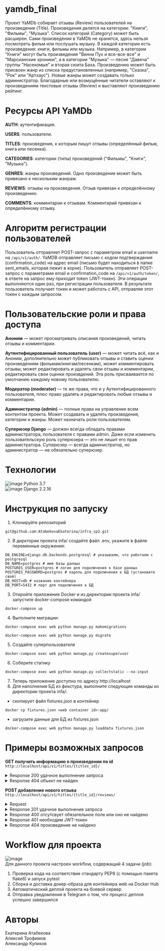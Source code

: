 # yamdb_final
Проект YaMDb собирает отзывы (Review) пользователей на произведения (Title). Произведения делятся на категории: "Книги", "Фильмы", "Музыка". Список категорий (Category) может быть расширен.
Сами произведения в YaMDb не хранятся, здесь нельзя посмотреть фильм или послушать музыку.
В каждой категории есть произведения: книги, фильмы или музыка. Например, в категории "Книги" могут быть произведения "Винни Пух и все-все-все" и "Марсианские хроники", а в категории "Музыка" — песня "Давеча" группы "Насекомые" и вторая сюита Баха. Произведению может быть присвоен жанр из списка предустановленных (например, "Сказка", "Рок" или "Артхаус"). Новые жанры может создавать только администратор.
Благодарные или возмущённые читатели оставляют к произведениям текстовые отзывы (Review) и выставляют произведению рейтинг.

# Ресурсы API YaMDb
**AUTH**: аутентификация.

**USERS**: пользователи.

**TITLES**: произведения, к которым пишут отзывы (определённый фильм, книга или песенка).

**CATEGORIES**: категории (типы) произведений ("Фильмы", "Книги", "Музыка").

**GENRES**: жанры произведений. Одно произведение может быть привязано к нескольким жанрам.

**REVIEWS**: отзывы на произведения. Отзыв привязан к определённому произведению.

**COMMENTS**: комментарии к отзывам. Комментарий привязан к определённому отзыву.

# Алгоритм регистрации пользователей
Пользователь отправляет POST-запрос с параметром email и username на `/api/v1/auth/`.
YaMDB отправляет письмо с кодом подтверждения (confirmation_code) на адрес email (письмо будет находиться в папке sent_emails, которая лежит в корне).
Пользователь отправляет POST-запрос с параметрами email и confirmation_code на `/api/v1/auth/token/`, в ответе на запрос ему приходит token (JWT-токен).
Эти операции выполняются один раз, при регистрации пользователя. В результате пользователь получает токен и может работать с API, отправляя этот токен с каждым запросом.

# Пользовательские роли и права доступа
**Аноним** — может просматривать описания произведений, читать отзывы и комментарии.

**Аутентифицированный пользователь (user)** — может читать всё, как и Аноним, дополнительно может публиковать отзывы и ставить оценки произведениям (фильмам/книгам/песенкам), может комментировать отзывы; может редактировать и удалять свои отзывы и комментарии, редактировать свои оценки произвдений. Эта роль присваивается по умолчанию каждому новому пользователю.

**Модератор (moderator)** — те же права, что и у Аутентифицированного пользователя, плюс право удалять и редактировать любые отзывы и комментарии.

**Администратор (admin)** — полные права на управление всем контентом проекта. Может создавать и удалять произведения, категории и жанры. Может назначать роли пользователям.

**Суперюзер Django** — должен всегда обладать правами администратора, пользователя с правами admin. Даже если изменить пользовательскую роль суперюзера — это не лишит его прав администратора. Суперюзер — всегда администратор, но администратор — не обязательно суперюзер.

# Технологии
![image](https://img.shields.io/badge/Python-FFD43B?style=for-the-badge&logo=python&logoColor=blue) Python 3.7<br/>
![image](https://img.shields.io/badge/Django-092E20?style=for-the-badge&logo=django&logoColor=green) Django 2.2.16

# Инструкция по запуску
1. Клонируйте репозиторий 
```
git@github.com:AtabekovaEkaterina/infra_sp2.git
```
2. В дирктории проекта infa/ создайте файл .env, укажите в файле переменные окружения:
```
DB_ENGINE=django.db.backends.postgresql # указываем, что работаем с postgresql
DB_NAME=postgres # имя базы данных
POSTGRES_USER=postgres # логин для подключения к базе данных
POSTGRES_PASSWORD=postgres # пароль для подключения к БД (установите свой)
DB_HOST=db # название контейнера
DB_PORT=5432 # порт для подключения к БД
```
3. Откройте приложение Docker и из директории проекта infa/ запустите docker-compose командой
```
docker-compose up
```
4. Выполните миграции: 
```
docker-compose exec web python manage.py makemigrations
```
```
docker-compose exec web python manage.py migrate
```
5. Создайте суперпользователя 
```
docker-compose exec web python manage.py createsuperuser
```
6. Соберите статику
```
docker-compose exec web python manage.py collectstatic --no-input
```
7. Теперь приложение доступно по адресу http://localhost
8. Для наполнения БД из фикстура, выполните следующие команды из директории проекта infa/:
- скопирует файл fixtures.json в контейнер
```
docker cp fixtures.json <web container id>:app/
``` 
- загрузитe данные для БД из fixtures.json
```
docker-compose exec web python manage.py loaddata fixtures.json
```
# Примеры возможных запросов
**GET получить информацию о произведении по id**<br>
`http://localhost/api/v1/titles/{titles_id}/`
<details><summary>Response 200 удачное выполнение запроса</summary>
{<br>
  "id": 0,<br>
  "name": "string",<br>
  "year": 0,<br>
  "rating": 0,<br>
  "description": "string",<br>
  "genre": [<br>
      {<br>
        "name": "string",<br>
        "slug": "string"<br>
      }<br>
  ],<br>
  "category": {<br>
  "name": "string",<br>
  "slug": "string"<br>
  }<br>
}
</details>
<details><summary>Response 404 объект не найден</summary>
{<br>
  "detail": "Страница не найдена."<br>
}
</details>

**POST добавление нового отзыва**<br>
`http://localhost/api/v1/titles/{title_id}/reviews/`
<details><summary>Request</summary>
{<br>
"text": "string",<br>
"score": 1<br>
}
</details>
<details><summary>Response 201 удачное выполнение запроса</summary>
{<br>
  "id": 0,<br>
  "text": "string",<br>
  "author": "string",<br>
  "score": 1,<br>
  "pub_date": "2019-08-24T14:15:22Z"<br>
}
</details>
<details><summary>Response 400 отсутсвует обязательное поле или оно не найдено</summary>
{<br>
  "score": [<br>
      "Обязательное поле."<br>
  ]<br>
}
</details>
<details><summary>Response 401 необходим JWT-токен</summary>
{<br>
  "detail": "Учетные данные не были предоставлены."<br>
}
</details>
<details><summary>Response 404 произведение не найдено</summary>
{<br>
  "detail": "Страница не найдена."<br>
}
</details>

# Workflow для проекта
![image](https://github.com/AtabekovaEkaterina/yamdb_final/actions/workflows/yamdb_workflow.yml/badge.svg)<br/>
Для данного проекта настроен workflow, содержащий 4 задачи (job):
1. Проверка кода на соответствие стандарту PEP8 (с помощью пакета flake8) и запуск pytest
2. Сборка и доставка докер-образа для контейнера web на Docker Hub
3. Автоматический деплой проекта на боевой сервер
4. Отправка уведомления в Telegram о том, что процесс деплоя успешно завершился

# Авторы
Екатерина Атабекова<br>
Алексей Трофимов<br>
Александр Куликов<br>
